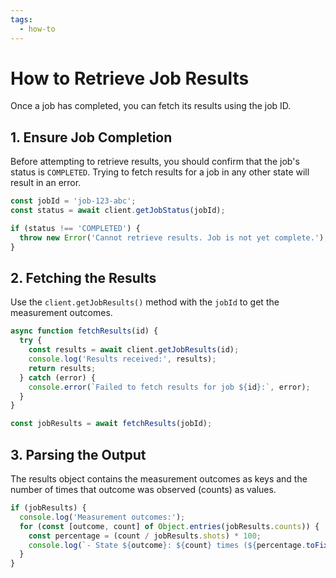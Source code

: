 ```yaml
---
tags:
  - how-to
---
```

# How to Retrieve Job Results

Once a job has completed, you can fetch its results using the job ID.

## 1. Ensure Job Completion
Before attempting to retrieve results, you should confirm that the job's status is `COMPLETED`. Trying to fetch results for a job in any other state will result in an error.

```javascript
const jobId = 'job-123-abc';
const status = await client.getJobStatus(jobId);

if (status !== 'COMPLETED') {
  throw new Error('Cannot retrieve results. Job is not yet complete.');
}
```

## 2. Fetching the Results
Use the `client.getJobResults()` method with the `jobId` to get the measurement outcomes.

```javascript
async function fetchResults(id) {
  try {
    const results = await client.getJobResults(id);
    console.log('Results received:', results);
    return results;
  } catch (error) {
    console.error(`Failed to fetch results for job ${id}:`, error);
  }
}

const jobResults = await fetchResults(jobId);
```

## 3. Parsing the Output
The results object contains the measurement outcomes as keys and the number of times that outcome was observed (counts) as values.

```javascript
if (jobResults) {
  console.log('Measurement outcomes:');
  for (const [outcome, count] of Object.entries(jobResults.counts)) {
    const percentage = (count / jobResults.shots) * 100;
    console.log(`- State ${outcome}: ${count} times (${percentage.toFixed(2)}%)`);
  }
}
```
